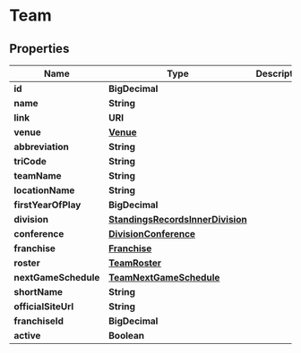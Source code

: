 

# Team


## Properties

| Name | Type | Description | Notes |
|------------ | ------------- | ------------- | -------------|
|**id** | **BigDecimal** |  |  [optional] |
|**name** | **String** |  |  [optional] |
|**link** | **URI** |  |  [optional] |
|**venue** | [**Venue**](Venue.md) |  |  [optional] |
|**abbreviation** | **String** |  |  [optional] |
|**triCode** | **String** |  |  [optional] |
|**teamName** | **String** |  |  [optional] |
|**locationName** | **String** |  |  [optional] |
|**firstYearOfPlay** | **BigDecimal** |  |  [optional] |
|**division** | [**StandingsRecordsInnerDivision**](StandingsRecordsInnerDivision.md) |  |  [optional] |
|**conference** | [**DivisionConference**](DivisionConference.md) |  |  [optional] |
|**franchise** | [**Franchise**](Franchise.md) |  |  [optional] |
|**roster** | [**TeamRoster**](TeamRoster.md) |  |  [optional] |
|**nextGameSchedule** | [**TeamNextGameSchedule**](TeamNextGameSchedule.md) |  |  [optional] |
|**shortName** | **String** |  |  [optional] |
|**officialSiteUrl** | **String** |  |  [optional] |
|**franchiseId** | **BigDecimal** |  |  [optional] |
|**active** | **Boolean** |  |  [optional] |



